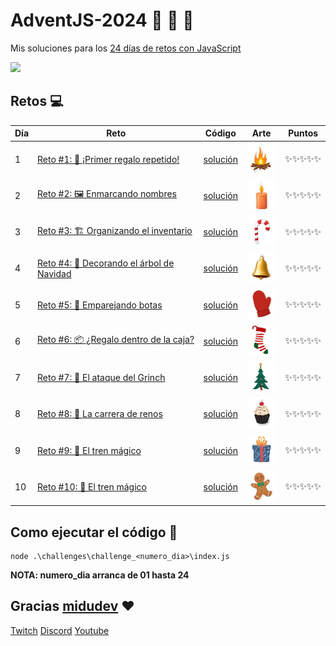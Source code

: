 # AdventJS-2024 :santa: :christmas_tree: :bell:

Mis soluciones para los [24 días de retos con JavaScript](https://adventjs.dev/es)

<img src="https://adventjs.dev/logo.webp" height="200" />

## Retos :computer:

| Día | Reto                                                                                     | Código                           | Arte                                                                                                                                       | Puntos |
| --- | ---------------------------------------------------------------------------------------- | -------------------------------- | ------------------------------------------------------------------------------------------------------------------------------------------ | ------ |
| 1   | [Reto #1: 🎁 ¡Primer regalo repetido!](https://adventjs.dev/es/challenges/2024/1) | [solución](./challenges/challenge_1/index.js) | <img src="./img/1.png" width="50" height="50" /> | ✨✨✨✨✨    |
| 2   | [Reto #2: 🖼️ Enmarcando nombres](https://adventjs.dev/es/challenges/2024/2) | [solución](./challenges/challenge_2/index.js) | <img src="./img/2.png" width="50" height="50" /> | ✨✨✨✨✨    |
| 3   | [Reto #3: 🏗️ Organizando el inventario](https://adventjs.dev/es/challenges/2024/3) | [solución](./challenges/challenge_3/index.js) | <img src="./img/3.png" width="50" height="50" /> | ✨✨✨✨✨    |
| 4   | [Reto #4: 🎄 Decorando el árbol de Navidad](https://adventjs.dev/es/challenges/2024/4) | [solución](./challenges/challenge_4/index.js) | <img src="./img/4.png" width="50" height="50" /> | ✨✨✨✨✨    |
| 5   | [Reto #5: 👞 Emparejando botas](https://adventjs.dev/es/challenges/2024/5) | [solución](./challenges/challenge_5/index.js) | <img src="./img/5.png" width="50" height="50" /> | ✨✨✨✨✨    |
| 6   | [Reto #6: 📦 ¿Regalo dentro de la caja?](https://adventjs.dev/es/challenges/2024/6) | [solución](./challenges/challenge_6/index.js) | <img src="./img/6.png" width="50" height="50" /> | ✨✨✨✨✨    |
| 7   | [Reto #7: 👹 El ataque del Grinch](https://adventjs.dev/es/challenges/2024/7) | [solución](./challenges/challenge_7/index.js) | <img src="./img/7.png" width="50" height="50" /> | ✨✨✨✨✨    |
| 8   | [Reto #8: 🦌 La carrera de renos](https://adventjs.dev/es/challenges/2024/8) | [solución](./challenges/challenge_8/index.js) | <img src="./img/8.png" width="50" height="50" /> | ✨✨✨✨✨    |
| 9   | [Reto #9: 🚂 El tren mágico](https://adventjs.dev/es/challenges/2024/9) | [solución](./challenges/challenge_9/index.js) | <img src="./img/9.png" width="50" height="50" /> | ✨✨✨✨✨    |
| 10  | [Reto #10: 🚂 El tren mágico](https://adventjs.dev/es/challenges/2024/10) | [solución](./challenges/challenge_10/index.js) | <img src="./img/10.png" width="50" height="50" /> | ✨✨✨✨✨    |

## Como ejecutar el código :running:

```
node .\challenges\challenge_<numero_dia>\index.js
```

**NOTA: numero_dia arranca de 01 hasta 24**

## Gracias [midudev](https://twitter.com/midudev) :heart:

[Twitch](https://twitch.tv/midudev) [Discord](https://discord.gg/midudev) [Youtube](https://youtube.com/midudev)